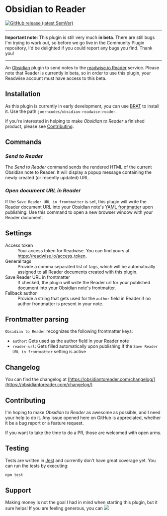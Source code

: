 # Obsidian to Reader

[![GitHub release (latest SemVer)](https://img.shields.io/github/v/release/joerncodes/obsidian-readwise-reader?style=for-the-badge&sort=semver)](https://github.com/joerncodes/obsidian-readwise-reader/releases/latest)

----

**Important note**: This plugin is still very much **in beta**. There are still bugs I'm trying to work out, so before we go live in the Community Plugin repository, I'd be delighted if you could report any bugs you find. Thank you!

----

An [Obsidian](https://obsidian.md) plugin to send notes to the [readwise.io Reader](https://read.readwise.io) service. Please note that Reader is currently in beta, so in order to use this plugin, your Readwise account must have access to this beta.

## Installation

As this plugin is currently in early development, you can use [BRAT](https://github.com/TfTHacker/obsidian42-brat) to install it. Use the path `joerncodes/obsidian-readwise-reader`.

If you're interested in helping to make *Obsidian to Reader* a finished product, please see [Contributing](#contributing).

## Commands

### *Send to Reader*

The *Send to Reader* command sends the rendered HTML of the current Obsidian note to Reader. It will display a popup message containing the newly created (or recently updated) URL.

### *Open document URL in Reader*

If the `Save Reader URL in frontmatter` is set, this plugin will write the Reader document URL into your Obsidian note's [YAML frontmatter](https://help.obsidian.md/Advanced+topics/YAML+front+matter) upon publishing. Use this command to open a new browser window with your Reader document.

## Settings

<dl>
    <dt>Access token</dt>
    <dd>Your access token for Readwise. You can find yours at <a href="https://readwise.io/access_token">https://readwise.io/access_token</a>.</dd>
    <dt>General tags</dt>
    <dd>Provide a comma separated list of tags, which will be automatically assigned to all Reader documents created with this plugin.</dd>
    <dt>Save Reader URL in frontmatter</dt>
    <dd>If checked, the plugin will write the Reader url for your published document into your Obsidian note's frontmatter.</dd>
    <dt>Fallback author</dt>
    <dd>Provide a string that gets used for the <code>author</code> field in Reader if no author frontmatter is present in your note.</dd>
</dl>

## Frontmatter parsing

`Obsidian to Reader` recognizes the following frontmatter keys:

- `author`: Gets used as the author field in your Reader note
- `reader-url`: Gets filled automatically upon publishing if the `Save Reader URL in frontmatter` setting is active

## Changelog

You can find the changelog at [https://obsidiantoreader.com/changelog/](https://obsidiantoreader.com/changelog/)

## Contributing

I'm hoping to make *Obsidian to Reader* as awesome as possible, and I need your help to do it. Any issue opened here on GitHub is appreciated, whether it be a bug report or a feature request. 

If you want to take the time to do a PR, those are welcomed with open arms.


## Testing

Tests are written in [Jest](https://jestjs.io) and currently don't have great coverage yet. You can run the tests by executing:

```bash
npm test
```

## Support

Making money is not the goal I had in mind when starting this plugin, but it sure helps! If you are feeling generous, you can [![](https://uploads-ssl.webflow.com/5c14e387dab576fe667689cf/61e11d503cc13747866d338b_Button-2-p-1080.png)](https://ko-fi.com/joerndraws)
